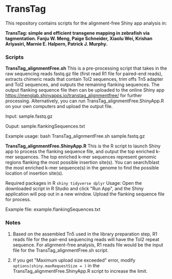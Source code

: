 # TransTag

This repository contains scripts for the alignment-free Shiny app analysis in: 

**TransTag: simple and efficient transgene mapping in zebrafish via tagmentation. Fanju W. Meng, Paige Schneider, Xiaolu Wei, Krishan Ariyasiri, Marnie E. Halpern, Patrick J. Murphy.**


### Scripts

**TransTag_alignmentFree.sh**
This is a pre-processing script that takes in the raw sequencing reads fastq.gz file (first read R1 file for paired-end reads), extracts chimeric reads that contain Tol2 sequences, trim offs Tn5 adapter and Tol2 sequences, and outputs the remaining flanking sequences. 
The output flanking sequence file then can be uploaded to the online Shiny app https://menglab.shinyapps.io/transtag_alignmentfree/ for further processing.
Alternatively, you can run TransTag_alignmentFree.ShinyApp.R on your own computers and upload the output file.

Input: 
	sample.fastq.gz
	
Ouput: 
	sample.flankingSequences.txt
	
Example usage:
	bash TransTag_alignmentFree.sh sample.fastq.gz 
   

**TransTag_alignmentFree.ShinyApp.R**
This is the R script to launch Shiny app to process the flanking sequence file, and output the top enriched k-mer sequences.
The top enriched k-mer sequences represent genomic regions flanking the most possible insertion site(s). You can search/blast the most enriched k-mer sequence(s) in the genome to find the possible location of insertion site(s).

Required packages in R
	```
	shiny
	tidyverse
	dplyr
	```
Usage:
	Open the downloaded script in R Studio and click "Run App", and the Shiny application will pop out in a new window. Upload the flanking sequence file for process.
	
Example file:
	example.flankingSequences.txt

### Notes

1. Based on the assembled Tn5 used in the library preparation step, R1 reads file for the pair-end sequencing reads will have the Tol2 repeat sequence. For alignment-free analysis, R1 reads file would be the input file for the TransTag_alignmentFree.sh script.

2. If you get "Maximum upload size exceeded" error, modify ```options(shiny.maxRequestSize = )``` in the TransTag_alignmentFree.ShinyApp.R script to increase the limit.
